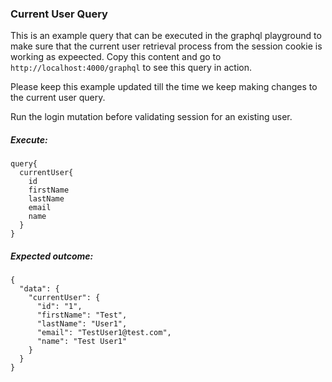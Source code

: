 ### Current User Query

This is an example query that can be executed in the graphql playground to make sure that the current user retrieval process from the session cookie is working as expeected. Copy this content and go to `http://localhost:4000/graphql` to see this query in action.

Please keep this example updated till the time we keep making changes to the current user query.

Run the login mutation before validating session for an existing user.

##### Execute:

```
query{
  currentUser{
    id
    firstName
    lastName
    email
    name
  }
}
```

##### Expected outcome:

```
{
  "data": {
    "currentUser": {
      "id": "1",
      "firstName": "Test",
      "lastName": "User1",
      "email": "TestUser1@test.com",
      "name": "Test User1"
    }
  }
}
```
